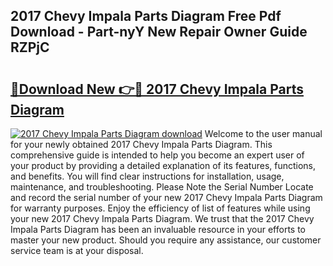 ## 2017 Chevy Impala Parts Diagram Free Pdf Download - Part-nyY New Repair Owner Guide RZPjC

# <h2><a href="http://dfhrvym.blite.top/?on=2017+Chevy+Impala+Parts+Diagram">🔗Download New 👉🔴 2017 Chevy Impala Parts Diagram</a></h2>

[![2017 Chevy Impala Parts Diagram download](https://i.imgur.com/lujVjoI.png)](http://dfhrvym.blite.top/?on=2017+Chevy+Impala+Parts+Diagram)
Welcome to the user manual for your newly obtained 2017 Chevy Impala Parts Diagram. This comprehensive guide is intended to help you become an expert user of your product by providing a detailed explanation of its features, functions, and benefits. You will find clear instructions for installation, usage, maintenance, and troubleshooting. Please Note the Serial Number Locate and record the serial number of your new 2017 Chevy Impala Parts Diagram for warranty purposes. Enjoy the efficiency of list of features while using your new 2017 Chevy Impala Parts Diagram. We trust that the 2017 Chevy Impala Parts Diagram has been an invaluable resource in your efforts to master your new product. Should you require any assistance, our customer service team is at your disposal.
